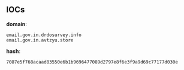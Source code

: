
## IOCs

__domain__:

```text
email.gov.in.drdosurvey.info
email.gov.in.avtzyu.store
```
__hash__:

```text
7087e5f768acaad83550e6b1b9696477089d2797e8f6e3f9a9d69c77177d030e
```